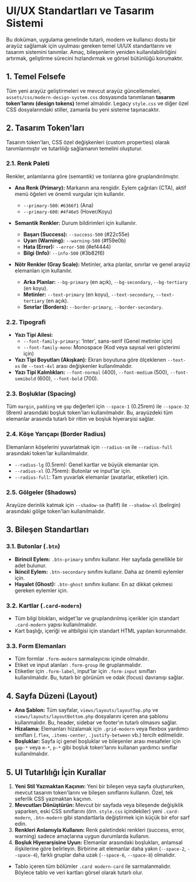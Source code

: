 # UI/UX Standartları ve Tasarım Sistemi

Bu doküman, uygulama genelinde tutarlı, modern ve kullanıcı dostu bir arayüz sağlamak için uyulması gereken temel UI/UX standartlarını ve tasarım sistemini tanımlar. Amaç, bileşenlerin yeniden kullanılabilirliğini artırmak, geliştirme sürecini hızlandırmak ve görsel bütünlüğü korumaktır.

## 1. Temel Felsefe

Tüm yeni arayüz geliştirmeleri ve mevcut arayüz güncellemeleri, `assets/css/modern-design-system.css` dosyasında tanımlanan **tasarım token'larını (design tokens)** temel almalıdır. Legacy `style.css` ve diğer özel CSS dosyalarındaki stiller, zamanla bu yeni sisteme taşınacaktır.

## 2. Tasarım Token'ları

Tasarım token'ları, CSS özel değişkenleri (custom properties) olarak tanımlanmıştır ve tutarlılığı sağlamanın temelini oluşturur.

### 2.1. Renk Paleti

Renkler, anlamlarına göre (semantik) ve tonlarına göre gruplandırılmıştır.

*   **Ana Renk (Primary):** Markanın ana rengidir. Eylem çağrıları (CTA), aktif menü öğeleri ve önemli vurgular için kullanılır.
    *   `--primary-500`: `#6366f1` (Ana)
    *   `--primary-600`: `#4f46e5` (Hover/Koyu)

*   **Semantik Renkler:** Durum bildirimleri için kullanılır.
    *   **Başarı (Success):** `--success-500` (#22c55e)
    *   **Uyarı (Warning):** `--warning-500` (#f59e0b)
    *   **Hata (Error):** `--error-500` (#ef4444)
    *   **Bilgi (Info):** `--info-500` (#3b82f6)

*   **Nötr Renkler (Gray Scale):** Metinler, arka planlar, sınırlar ve genel arayüz elemanları için kullanılır.
    *   **Arka Planlar:** `--bg-primary` (en açık), `--bg-secondary`, `--bg-tertiary` (en koyu).
    *   **Metinler:** `--text-primary` (en koyu), `--text-secondary`, `--text-tertiary` (en açık).
    *   **Sınırlar (Borders):** `--border-primary`, `--border-secondary`.

### 2.2. Tipografi

*   **Yazı Tipi Ailesi:**
    *   `--font-family-primary`: 'Inter', sans-serif (Genel metinler için)
    *   `--font-family-mono`: Monospace (Kod veya sayısal veri gösterimi için)
*   **Yazı Tipi Boyutları (Akışkan):** Ekran boyutuna göre ölçeklenen `--text-xs` ile `--text-4xl` arası değişkenler kullanılmalıdır.
*   **Yazı Tipi Kalınlıkları:** `--font-normal` (400), `--font-medium` (500), `--font-semibold` (600), `--font-bold` (700).

### 2.3. Boşluklar (Spacing)

Tüm `margin`, `padding` ve `gap` değerleri için `--space-1` (0.25rem) ile `--space-32` (8rem) arasındaki boşluk token'ları kullanılmalıdır. Bu, arayüzdeki tüm elemanlar arasında tutarlı bir ritim ve boşluk hiyerarşisi sağlar.

### 2.4. Köşe Yarıçapı (Border Radius)

Elemanların köşelerini yuvarlatmak için `--radius-sm` ile `--radius-full` arasındaki token'lar kullanılmalıdır.
*   `--radius-lg` (0.5rem): Genel kartlar ve büyük elemanlar için.
*   `--radius-xl` (0.75rem): Butonlar ve input'lar için.
*   `--radius-full`: Tam yuvarlak elemanlar (avatarlar, etiketler) için.

### 2.5. Gölgeler (Shadows)

Arayüze derinlik katmak için `--shadow-sm` (hafif) ile `--shadow-xl` (belirgin) arasındaki gölge token'ları kullanılmalıdır.

## 3. Bileşen Standartları

### 3.1. Butonlar (`.btn`)
*   **Birincil Eylem:** `.btn-primary` sınıfını kullanır. Her sayfada genellikle bir adet bulunur.
*   **İkincil Eylem:** `.btn-secondary` sınıfını kullanır. Daha az önemli eylemler için.
*   **Hayalet (Ghost):** `.btn-ghost` sınıfını kullanır. En az dikkat çekmesi gereken eylemler için.

### 3.2. Kartlar (`.card-modern`)
*   Tüm bilgi blokları, widget'lar ve gruplandırılmış içerikler için standart `.card-modern` yapısı kullanılmalıdır.
*   Kart başlığı, içeriği ve altbilgisi için standart HTML yapıları korunmalıdır.

### 3.3. Form Elemanları
*   Tüm formlar `.form-modern` sarmalayıcısı içinde olmalıdır.
*   Etiket ve input alanları `.form-group` ile gruplanmalıdır.
*   Etiketler için `.form-label`, input'lar için `.form-input` sınıfları kullanılmalıdır. Bu, tutarlı bir görünüm ve odak (focus) davranışı sağlar.

## 4. Sayfa Düzeni (Layout)

*   **Ana Şablon:** Tüm sayfalar, `views/layouts/layoutTop.php` ve `views/layouts/layoutBottom.php` dosyalarını içeren ana şablonu kullanmalıdır. Bu, header, sidebar ve footer'ın tutarlı olmasını sağlar.
*   **Hizalama:** Elemanları hizalamak için `.grid-modern` veya flexbox yardımcı sınıfları (`.flex`, `.items-center`, `.justify-between` vb.) tercih edilmelidir.
*   **Boşluklar:** Sayfa içi genel boşluklar ve bileşenler arası mesafeler için `gap-*` veya `m-*`, `p-*` gibi boşluk token'larını kullanan yardımcı sınıflar kullanılmalıdır.

## 5. UI Tutarlılığı İçin Kurallar

1.  **Yeni Stil Yazmaktan Kaçının:** Yeni bir bileşen veya sayfa oluştururken, mevcut tasarım token'larını ve bileşen sınıflarını kullanın. Özel, tek seferlik CSS yazmaktan kaçının.
2.  **Mevcutları Dönüştürün:** Mevcut bir sayfada veya bileşende değişiklik yaparken, eski CSS sınıflarını (örn. `style.css` içindekiler) yeni `.card-modern`, `.btn-modern` gibi standartlarla değiştirmek için küçük bir efor sarf edin.
3.  **Renkleri Anlamıyla Kullanın:** Renk paletindeki renkleri (success, error, warning) sadece amaçlarına uygun durumlarda kullanın.
4.  **Boşluk Hiyerarşisine Uyun:** Elemanlar arasındaki boşlukları, anlamsal ilişkilerine göre belirleyin. Birbirine ait elemanlar daha yakın (`--space-2`, `--space-4`), farklı gruplar daha uzak (`--space-6`, `--space-8`) olmalıdır.
- Tablo içeren tüm bölümler `.card modern-card` ile sarmalanmalıdır. Böylece tablo ve veri kartları görsel olarak tutarlı olur.